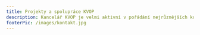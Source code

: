 ```yaml
---
title: Projekty a spolupráce KVOP
description: Kancelář KVOP je velmi aktivní v pořádání nejrůznějších kulatých stolů. Spousta z nich je zaštítěna mezinárodním projektem či spoluprací.
footerPic: /images/kontakt.jpg
---
```

